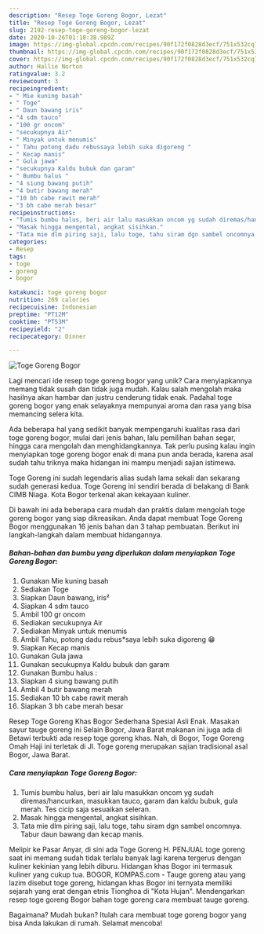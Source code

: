 ```yaml
---
description: "Resep Toge Goreng Bogor, Lezat"
title: "Resep Toge Goreng Bogor, Lezat"
slug: 2192-resep-toge-goreng-bogor-lezat
date: 2020-10-26T01:10:38.989Z
image: https://img-global.cpcdn.com/recipes/90f172f0828d3ecf/751x532cq70/toge-goreng-bogor-foto-resep-utama.jpg
thumbnail: https://img-global.cpcdn.com/recipes/90f172f0828d3ecf/751x532cq70/toge-goreng-bogor-foto-resep-utama.jpg
cover: https://img-global.cpcdn.com/recipes/90f172f0828d3ecf/751x532cq70/toge-goreng-bogor-foto-resep-utama.jpg
author: Hallie Norton
ratingvalue: 3.2
reviewcount: 3
recipeingredient:
- " Mie kuning basah"
- " Toge"
- " Daun bawang iris"
- "4 sdm tauco"
- "100 gr oncom"
- "secukupnya Air"
- " Minyak untuk menumis"
- " Tahu potong dadu rebussaya lebih suka digoreng "
- " Kecap manis"
- " Gula jawa"
- "secukupnya Kaldu bubuk dan garam"
- " Bumbu halus "
- "4 siung bawang putih"
- "4 butir bawang merah"
- "10 bh cabe rawit merah"
- "3 bh cabe merah besar"
recipeinstructions:
- "Tumis bumbu halus, beri air lalu masukkan oncom yg sudah diremas/hancurkan, masukkan tauco, garam dan kaldu bubuk, gula merah. Tes cicip saja sesuaikan seleran."
- "Masak hingga mengental, angkat sisihkan."
- "Tata mie dlm piring saji, lalu toge, tahu siram dgn sambel oncomnya. Tabur daun bawang dan kecap manis."
categories:
- Resep
tags:
- toge
- goreng
- bogor

katakunci: toge goreng bogor 
nutrition: 269 calories
recipecuisine: Indonesian
preptime: "PT12M"
cooktime: "PT53M"
recipeyield: "2"
recipecategory: Dinner

---
```



![Toge Goreng Bogor](https://img-global.cpcdn.com/recipes/90f172f0828d3ecf/751x532cq70/toge-goreng-bogor-foto-resep-utama.jpg)

Lagi mencari ide resep toge goreng bogor yang unik? Cara menyiapkannya memang tidak susah dan tidak juga mudah. Kalau salah mengolah maka hasilnya akan hambar dan justru cenderung tidak enak. Padahal toge goreng bogor yang enak selayaknya mempunyai aroma dan rasa yang bisa memancing selera kita.

Ada beberapa hal yang sedikit banyak mempengaruhi kualitas rasa dari toge goreng bogor, mulai dari jenis bahan, lalu pemilihan bahan segar, hingga cara mengolah dan menghidangkannya. Tak perlu pusing kalau ingin menyiapkan toge goreng bogor enak di mana pun anda berada, karena asal sudah tahu triknya maka hidangan ini mampu menjadi sajian istimewa.

Toge Goreng ini sudah legendaris alias sudah lama sekali dan sekarang sudah generasi kedua. Toge Goreng ini sendiri berada di belakang di Bank CIMB Niaga. Kota Bogor terkenal akan kekayaan kuliner.


Di bawah ini ada beberapa cara mudah dan praktis dalam mengolah toge goreng bogor yang siap dikreasikan. Anda dapat membuat Toge Goreng Bogor menggunakan 16 jenis bahan dan 3 tahap pembuatan. Berikut ini langkah-langkah dalam membuat hidangannya.

<!--inarticleads1-->

##### Bahan-bahan dan bumbu yang diperlukan dalam menyiapkan Toge Goreng Bogor:

1. Gunakan  Mie kuning basah
1. Sediakan  Toge
1. Siapkan  Daun bawang, iris²
1. Siapkan 4 sdm tauco
1. Ambil 100 gr oncom
1. Sediakan secukupnya Air
1. Sediakan  Minyak untuk menumis
1. Ambil  Tahu, potong dadu rebus*saya lebih suka digoreng 😁
1. Siapkan  Kecap manis
1. Gunakan  Gula jawa
1. Gunakan secukupnya Kaldu bubuk dan garam
1. Gunakan  Bumbu halus :
1. Siapkan 4 siung bawang putih
1. Ambil 4 butir bawang merah
1. Sediakan 10 bh cabe rawit merah
1. Siapkan 3 bh cabe merah besar


Resep Toge Goreng Khas Bogor Sederhana Spesial Asli Enak. Masakan sayur tauge goreng ini Selain Bogor, Jawa Barat makanan ini juga ada di Betawi terbukti ada resep toge goreng khas. Nah, di Bogor, Toge Goreng Omah Haji ini terletak di Jl. Toge goreng merupakan sajian tradisional asal Bogor, Jawa Barat. 

<!--inarticleads2-->

##### Cara menyiapkan Toge Goreng Bogor:

1. Tumis bumbu halus, beri air lalu masukkan oncom yg sudah diremas/hancurkan, masukkan tauco, garam dan kaldu bubuk, gula merah. Tes cicip saja sesuaikan seleran.
1. Masak hingga mengental, angkat sisihkan.
1. Tata mie dlm piring saji, lalu toge, tahu siram dgn sambel oncomnya. Tabur daun bawang dan kecap manis.


Melipir ke Pasar Anyar, di sini ada Toge Goreng H. PENJUAL toge goreng saat ini memang sudah tidak terlalu banyak lagi karena tergerus dengan kuliner kekinian yang lebih diburu. Hidangan khas Bogor ini termasuk kuliner yang cukup tua. BOGOR, KOMPAS.com - Tauge goreng atau yang lazim disebut toge goreng, hidangan khas Bogor ini ternyata memiliki sejarah yang erat dengan etnis Tionghoa di &#34;Kota Hujan&#34;. Mendengarkan resep toge goreng Bogor bahan toge goreng cara membuat tauge goreng. 

Bagaimana? Mudah bukan? Itulah cara membuat toge goreng bogor yang bisa Anda lakukan di rumah. Selamat mencoba!
